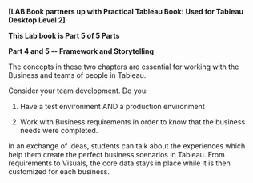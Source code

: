 **[LAB Book partners up with Practical Tableau Book: Used for Tableau
Desktop Level 2]**

**This Lab book is Part 5 of 5 Parts**

**Part 4 and 5 -- Framework and Storytelling**

The concepts in these two chapters are essential for working with the
Business and teams of people in Tableau.

Consider your team development. Do you:

1.  Have a test environment AND a production environment

2.  Work with Business requirements in order to know that the business
    needs were completed.

In an exchange of ideas, students can talk about the experiences which
help them create the perfect business scenarios in Tableau. From
requirements to Visuals, the core data stays in place while it is then
customized for each business.
